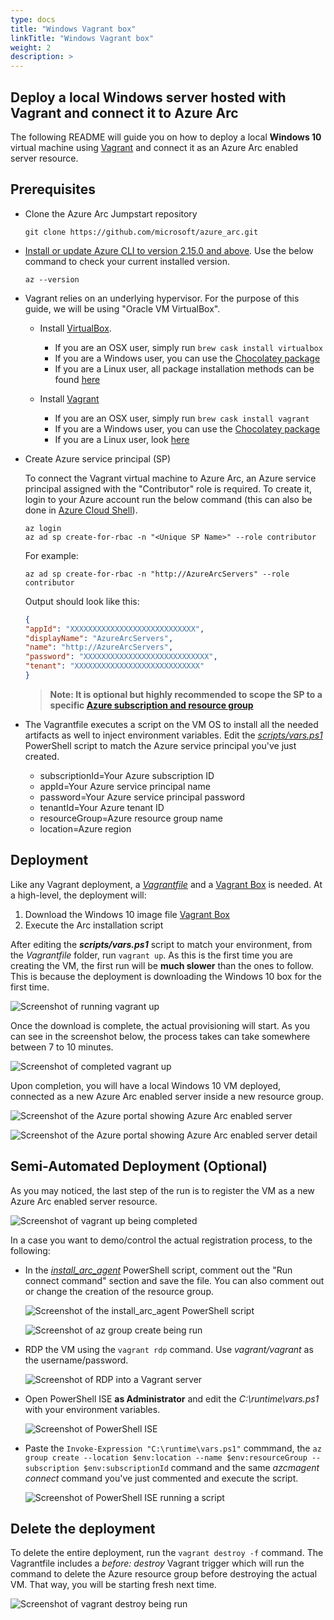```yaml
---
type: docs
title: "Windows Vagrant box"
linkTitle: "Windows Vagrant box"
weight: 2
description: >
---
```


## Deploy a local Windows server hosted with Vagrant and connect it to Azure Arc

The following README will guide you on how to deploy a local **Windows 10** virtual machine using [Vagrant](https://www.vagrantup.com/) and connect it as an Azure Arc enabled server resource.

## Prerequisites

* Clone the Azure Arc Jumpstart repository

    ```shell
    git clone https://github.com/microsoft/azure_arc.git
    ```

* [Install or update Azure CLI to version 2.15.0 and above](https://docs.microsoft.com/en-us/cli/azure/install-azure-cli?view=azure-cli-latest). Use the below command to check your current installed version.

  ```shell
  az --version
  ```

* Vagrant relies on an underlying hypervisor. For the purpose of this guide, we will be using "Oracle VM VirtualBox".

  * Install [VirtualBox](https://www.virtualbox.org/wiki/Downloads).

    * If you are an OSX user, simply run ```brew cask install virtualbox```
    * If you are a Windows user, you can use the [Chocolatey package](https://chocolatey.org/packages/virtualbox)
    * If you are a Linux user, all package installation methods can be found [here](https://www.virtualbox.org/wiki/Linux_Downloads)

  * Install [Vagrant](https://www.vagrantup.com/docs/installation/)

    * If you are an OSX user, simply run ```brew cask install vagrant```
    * If you are a Windows user, you can use the [Chocolatey package](https://chocolatey.org/packages/vagrant)
    * If you are a Linux user, look [here](https://www.vagrantup.com/downloads.html)

* Create Azure service principal (SP)

    To connect the Vagrant virtual machine to Azure Arc, an Azure service principal assigned with the "Contributor" role is required. To create it, login to your Azure account run the below command (this can also be done in [Azure Cloud Shell](https://shell.azure.com/)).

    ```shell
    az login
    az ad sp create-for-rbac -n "<Unique SP Name>" --role contributor
    ```

    For example:

    ```shell
    az ad sp create-for-rbac -n "http://AzureArcServers" --role contributor
    ```

    Output should look like this:

    ```json
    {
    "appId": "XXXXXXXXXXXXXXXXXXXXXXXXXXXX",
    "displayName": "AzureArcServers",
    "name": "http://AzureArcServers",
    "password": "XXXXXXXXXXXXXXXXXXXXXXXXXXXX",
    "tenant": "XXXXXXXXXXXXXXXXXXXXXXXXXXXX"
    }
    ```

    > **Note: It is optional but highly recommended to scope the SP to a specific [Azure subscription and resource group](https://docs.microsoft.com/en-us/cli/azure/ad/sp?view=azure-cli-latest)**

* The Vagrantfile executes a script on the VM OS to install all the needed artifacts as well to inject environment variables. Edit the [*scripts/vars.ps1*](https://github.com/microsoft/azure_arc/blob/main/azure_arc_servers_jumpstart/local/vagrant/windows/scripts/vars.ps1) PowerShell script to match the Azure service principal you've just created.

  * subscriptionId=Your Azure subscription ID
  * appId=Your Azure service principal name
  * password=Your Azure service principal password
  * tenantId=Your Azure tenant ID
  * resourceGroup=Azure resource group name
  * location=Azure region

## Deployment

Like any Vagrant deployment, a [*Vagrantfile*](https://github.com/microsoft/azure_arc/blob/main/azure_arc_servers_jumpstart/local/vagrant/windows/Vagrantfile) and a [Vagrant Box](https://www.vagrantup.com/docs/boxes.html) is needed. At a high-level, the deployment will:

1. Download the Windows 10 image file [Vagrant Box](https://app.vagrantup.com/StefanScherer/boxes/windows_10)
2. Execute the Arc installation script

After editing the ***scripts/vars.ps1*** script to match your environment, from the *Vagrantfile* folder, run ```vagrant up```. As this is the first time you are creating the VM, the first run will be **much slower** than the ones to follow. This is because the deployment is downloading the Windows 10 box for the first time.

![Screenshot of running vagrant up](./01.png)

Once the download is complete, the actual provisioning will start. As you can see in the screenshot below, the process takes can take somewhere between 7 to 10 minutes.

![Screenshot of completed vagrant up](./02.png)

Upon completion, you will have a local Windows 10 VM deployed, connected as a new Azure Arc enabled server inside a new resource group.

![Screenshot of the Azure portal showing Azure Arc enabled server](./03.png)

![Screenshot of the Azure portal showing Azure Arc enabled server detail](./04.png)

## Semi-Automated Deployment (Optional)

As you may noticed, the last step of the run is to register the VM as a new Azure Arc enabled server resource.

![Screenshot of vagrant up being completed](./05.png)

In a case you want to demo/control the actual registration process, to the following:

* In the [*install_arc_agent*](https://github.com/microsoft/azure_arc/blob/main/azure_arc_servers_jumpstart/local/vagrant/windows/scripts/install_arc_agent.ps1) PowerShell script, comment out the "Run connect command" section and save the file. You can also comment out or change the creation of the resource group.

    ![Screenshot of the install_arc_agent PowerShell script](./06.png)

    ![Screenshot of az group create being run](./07.png)

* RDP the VM using the ```vagrant rdp``` command. Use *vagrant/vagrant* as the username/password.

    ![Screenshot of RDP into a Vagrant server](./08.png)

* Open PowerShell ISE **as Administrator** and edit the *C:\runtime\vars.ps1* with your environment variables.

    ![Screenshot of PowerShell ISE](./09.png)

* Paste the ```Invoke-Expression "C:\runtime\vars.ps1"``` commmand, the ```az group create --location $env:location --name $env:resourceGroup --subscription $env:subscriptionId``` command and the same *azcmagent connect* command you've just commented and execute the script.

    ![Screenshot of PowerShell ISE running a script](./10.png)

## Delete the deployment

To delete the entire deployment, run the ```vagrant destroy -f``` command. The Vagrantfile includes a *before: destroy* Vagrant trigger which will run the command to delete the Azure resource group before destroying the actual VM. That way, you will be starting fresh next time.

![Screenshot of vagrant destroy being run](./11.png)
